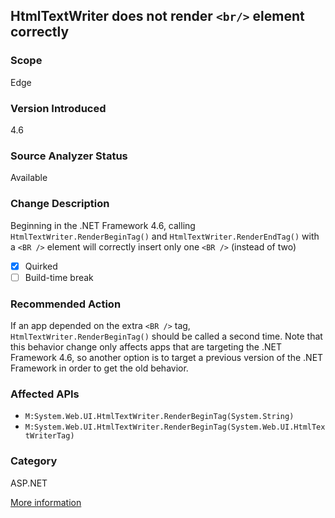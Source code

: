 ## HtmlTextWriter does not render `<br/>` element correctly

### Scope
Edge

### Version Introduced
4.6

### Source Analyzer Status
Available

### Change Description
Beginning in the .NET Framework 4.6, calling `HtmlTextWriter.RenderBeginTag()` and `HtmlTextWriter.RenderEndTag()` with a `<BR />` element will correctly insert only one `<BR />` (instead of two)

- [x] Quirked
- [ ] Build-time break

### Recommended Action
If an app depended on the extra `<BR />` tag, `HtmlTextWriter.RenderBeginTag()` should be called a second time. Note that this behavior change only affects apps that are targeting the .NET Framework 4.6, so another option is to target a previous version of the .NET Framework in order to get the old behavior.

### Affected APIs
* `M:System.Web.UI.HtmlTextWriter.RenderBeginTag(System.String)`
* `M:System.Web.UI.HtmlTextWriter.RenderBeginTag(System.Web.UI.HtmlTextWriterTag)`

### Category
ASP.NET

[More information](http://connect.microsoft.com/VisualStudio/feedback/details/813061/htmltextwriter-does-not-render-br-element-correctly)

<!-- breaking change id: 101 -->
